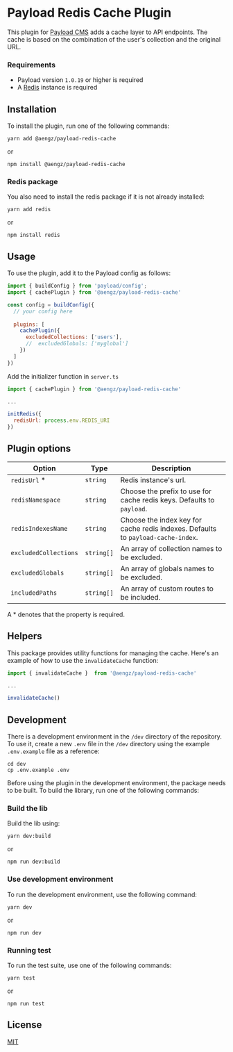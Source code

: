 # Payload Redis Cache Plugin

This plugin for [Payload CMS](https://github.com/payloadcms/payload) adds a cache layer to API endpoints.
The cache is based on the combination of the user's collection and the original URL.

### Requirements

- Payload version `1.0.19` or higher is required
- A [Redis](https://redis.io/) instance is required 

## Installation
To install the plugin, run one of the following commands:

```console
yarn add @aengz/payload-redis-cache
```
or
```console
npm install @aengz/payload-redis-cache
```

### Redis package
You also need to install the redis package if it is not already installed:

```console
yarn add redis
```
or
```console
npm install redis
```

## Usage

To use the plugin, add it to the Payload config as follows:

```js
import { buildConfig } from 'payload/config';
import { cachePlugin } from '@aengz/payload-redis-cache'

const config = buildConfig({
  // your config here
  
  plugins: [
    cachePlugin({ 
      excludedCollections: ['users'],
      //  excludedGlobals: ['myglobal']
    })
  ]
})
```

Add the initializer function in `server.ts`

```js
import { cachePlugin } from '@aengz/payload-redis-cache'

...

initRedis({
  redisUrl: process.env.REDIS_URI
})
```

## Plugin options

| Option| Type | Description |
|---|---|---|
| `redisUrl` * | `string` | Redis instance's url. |
| `redisNamespace` | `string` | Choose the prefix to use for cache redis keys. Defaults to `payload`. |
| `redisIndexesName` | `string` | Choose the index key for cache redis indexes. Defaults to `payload-cache-index`. |
| `excludedCollections` | `string[]` | An array of collection names to be excluded. |
| `excludedGlobals` | `string[]` | An array of globals names to be excluded. |
| `includedPaths` | `string[]` | An array of custom routes to be included. |

A * denotes that the property is required.

## Helpers

This package provides utility functions for managing the cache. Here's an example of how to use the `invalidateCache` function:


```js
import { invalidateCache }  from '@aengz/payload-redis-cache'

...

invalidateCache()
```

## Development
There is a development environment in the `/dev` directory of the repository. To use it, create a new `.env` file in the `/dev` directory using the example `.env.example` file as a reference:

``` console
cd dev
cp .env.example .env
```

Before using the plugin in the development environment, the package needs to be built. To build the library, run one of the following commands:
### Build the lib 
Build the lib using:
```console
yarn dev:build
```
or
```console
npm run dev:build
```

### Use development environment
To run the development environment, use the following command:

```console
yarn dev
```
or 
```console
npm run dev
```

### Running test 
To run the test suite, use one of the following commands:
```console
yarn test
```
or
```console
npm run test
```

## License
[MIT](LICENSE)
